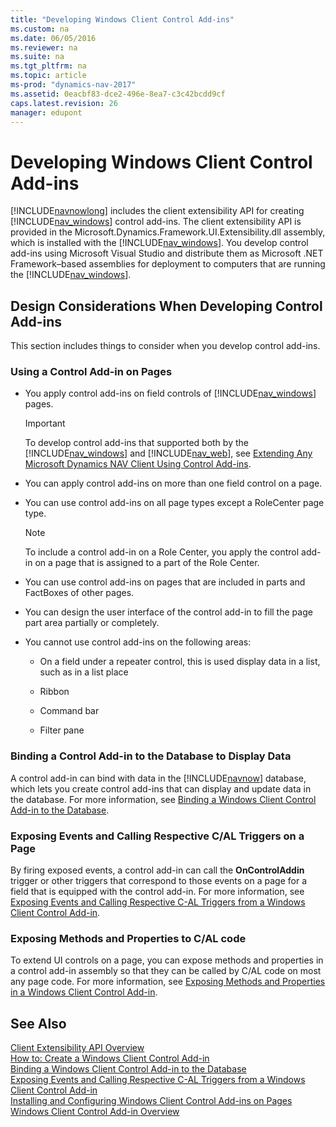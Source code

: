 ```yaml
---
title: "Developing Windows Client Control Add-ins"
ms.custom: na
ms.date: 06/05/2016
ms.reviewer: na
ms.suite: na
ms.tgt_pltfrm: na
ms.topic: article
ms-prod: "dynamics-nav-2017"
ms.assetid: 0eacbf83-dce2-496e-8ea7-c3c42bcdd9cf
caps.latest.revision: 26
manager: edupont
---
```

# Developing Windows Client Control Add-ins
[!INCLUDE[navnowlong](includes/navnowlong_md.md)] includes the client extensibility API for creating [!INCLUDE[nav_windows](includes/nav_windows_md.md)] control add-ins. The client extensibility API is provided in the Microsoft.Dynamics.Framework.UI.Extensibility.dll assembly, which is installed with the [!INCLUDE[nav_windows](includes/nav_windows_md.md)]. You develop control add-ins using Microsoft Visual Studio and distribute them as Microsoft .NET Framework–based assemblies for deployment to computers that are running the [!INCLUDE[nav_windows](includes/nav_windows_md.md)].  
  
## Design Considerations When Developing Control Add-ins  
 This section includes things to consider when you develop control add-ins.  
  
### Using a Control Add-in on Pages  
  
-   You apply control add-ins on field controls of [!INCLUDE[nav_windows](includes/nav_windows_md.md)] pages.  
  
    > [!IMPORTANT]  
    >  To develop control add-ins that supported both by the [!INCLUDE[nav_windows](includes/nav_windows_md.md)] and [!INCLUDE[nav_web](includes/nav_web_md.md)], see [Extending Any Microsoft Dynamics NAV Client Using Control Add-ins](Extending-Any-Microsoft-Dynamics-NAV-Client-Using-Control-Add-ins.md).  
  
-   You can apply control add-ins on more than one field control on a page.  
  
-   You can use control add-ins on all page types except a RoleCenter page type.  
  
    > [!NOTE]  
    >  To include a control add-in on a Role Center, you apply the control add-in on a page that is assigned to a part of the Role Center.  
  
-   You can use control add-ins on pages that are included in parts and FactBoxes of other pages.  
  
-   You can design the user interface of the control add-in to fill the page part area partially or completely.  
  
-   You cannot use control add-ins on the following areas:  
  
    -   On a field under a repeater control, this is used display data in a list, such as in a list place  
  
    -   Ribbon  
  
    -   Command bar  
  
    -   Filter pane  
  
### Binding a Control Add-in to the Database to Display Data  
 A control add-in can bind with data in the [!INCLUDE[navnow](includes/navnow_md.md)] database, which lets you create control add-ins that can display and update data in the database. For more information, see [Binding a Windows Client Control Add-in to the Database](Binding-a-Windows-Client-Control-Add-in-to-the-Database.md).  
  
### Exposing Events and Calling Respective C/AL Triggers on a Page  
 By firing exposed events, a control add-in can call the **OnControlAddin** trigger or other triggers that correspond to those events on a page for a field that is equipped with the control add-in. For more information, see [Exposing Events and Calling Respective C-AL Triggers from a Windows Client Control Add-in](Exposing-Events-and-Calling-Respective-C-AL-Triggers-from-a-Windows-Client-Control-Add-in.md).  
  
### Exposing Methods and Properties to C/AL code  
 To extend UI controls on a page, you can expose methods and properties in a control add-in assembly so that they can be called by C/AL code on most any page code. For more information, see [Exposing Methods and Properties in a Windows Client Control Add-in](Exposing-Methods-and-Properties-in-a-Windows-Client-Control-Add-in.md).  
  
## See Also  
 [Client Extensibility API Overview](Client-Extensibility-API-Overview.md)   
 [How to: Create a Windows Client Control Add-in](How-to--Create%20a%20Windows%20Client%20Control%20Add-in.md)   
 [Binding a Windows Client Control Add-in to the Database](Binding-a-Windows-Client-Control-Add-in-to-the-Database.md)   
 [Exposing Events and Calling Respective C-AL Triggers from a Windows Client Control Add-in](Exposing-Events-and-Calling-Respective-C-AL-Triggers-from-a-Windows-Client-Control-Add-in.md)   
 [Installing and Configuring Windows Client Control Add-ins on Pages](Installing-and-Configuring-Windows-Client-Control-Add-ins-on-Pages.md)   
 [Windows Client Control Add-in Overview](Windows-Client-Control-Add-in-Overview.md)